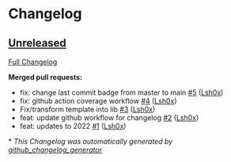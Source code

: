 # Changelog

## [Unreleased](https://github.com/Lsh0x/rbase/tree/HEAD)

[Full Changelog](https://github.com/Lsh0x/rbase/compare/f9d6d027ed2e0164435e56e6c12f0184422a79c8...HEAD)

**Merged pull requests:**

- fix: change last commit badge from master to main [\#5](https://github.com/Lsh0x/rbase/pull/5) ([Lsh0x](https://github.com/Lsh0x))
- fix: github action coverage workflow [\#4](https://github.com/Lsh0x/rbase/pull/4) ([Lsh0x](https://github.com/Lsh0x))
- Fix/transform template into lib [\#3](https://github.com/Lsh0x/rbase/pull/3) ([Lsh0x](https://github.com/Lsh0x))
- feat: update github workflow for changelog [\#2](https://github.com/Lsh0x/rbase/pull/2) ([Lsh0x](https://github.com/Lsh0x))
- feat: updates to 2022 [\#1](https://github.com/Lsh0x/rbase/pull/1) ([Lsh0x](https://github.com/Lsh0x))



\* *This Changelog was automatically generated by [github_changelog_generator](https://github.com/github-changelog-generator/github-changelog-generator)*
